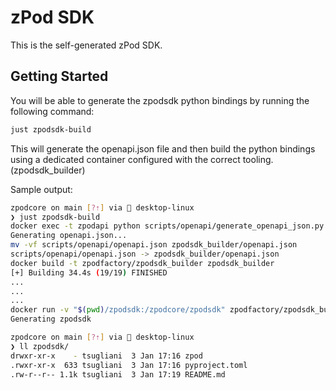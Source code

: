 # zPod SDK

This is the self-generated zPod SDK.

## Getting Started

You will be able to generate the zpodsdk python bindings by running the following command:

```bash
just zpodsdk-build
```

This will generate the openapi.json file and then build the python bindings using a dedicated container configured with the correct tooling. (zpodsdk_builder)

Sample output:

```bash
zpodcore on main [?⇡] via 🐳 desktop-linux
❯ just zpodsdk-build
docker exec -t zpodapi python scripts/openapi/generate_openapi_json.py
Generating openapi.json...
mv -vf scripts/openapi/openapi.json zpodsdk_builder/openapi.json
scripts/openapi/openapi.json -> zpodsdk_builder/openapi.json
docker build -t zpodfactory/zpodsdk_builder zpodsdk_builder
[+] Building 34.4s (19/19) FINISHED
...
...
...
docker run -v "$(pwd)/zpodsdk:/zpodcore/zpodsdk" zpodfactory/zpodsdk_builder
Generating zpodsdk

zpodcore on main [?⇡] via 🐳 desktop-linux
❯ ll zpodsdk/
drwxr-xr-x    - tsugliani  3 Jan 17:16 zpod
.rwxr-xr-x  633 tsugliani  3 Jan 17:16 pyproject.toml
.rw-r--r-- 1.1k tsugliani  3 Jan 17:19 README.md
```
